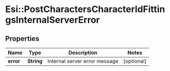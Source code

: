 # Esi::PostCharactersCharacterIdFittingsInternalServerError

## Properties
Name | Type | Description | Notes
------------ | ------------- | ------------- | -------------
**error** | **String** | Internal server error message | [optional] 


